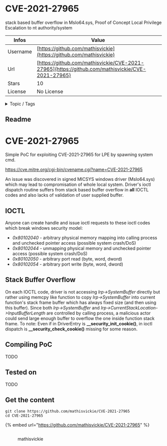 # CVE-2021-27965

stack based buffer overflow in MsIo64.sys, Proof of Concept Local Privilege Escalation to nt authority/system

| Infos    | Value                                                              |
| -------- | -------------------------------------------------------------------|
| Username | [https://github.com/mathisvickie](https://github.com/mathisvickie) |
| Url      | [https://github.com/mathisvickie/CVE-2021-27965](https://github.com/mathisvickie/CVE-2021-27965)                                               |
| Stars    | 10                                                          |
| License  | No License                                                        |

<details>

<summary>Topic / Tags</summary>

* buffer-overflow* cve* cve-2021-27965* driver* exploit* kernel* kernel-driver* local-privilege-escalation* msio64* poc* privilege-escalation* proof-of-concept* stack-buffer-overflow* windows

</details>

## Readme

# CVE-2021-27965
Simple PoC for exploiting CVE-2021-27965 for LPE by spawning system cmd.

https://cve.mitre.org/cgi-bin/cvename.cgi?name=CVE-2021-27965

An issue was discovered in signed MICSYS windows driver (MsIo64.sys) which may lead to compromisation of whole local system. Driver's ioctl dispatch routine suffers from stack based buffer overflow in __all__ IOCTL codes and also lacks of validation of user supplied buffer.

## IOCTL
Anyone can create handle and issue ioctl requests to these ioctl codes which break windows security model:

- _0x80102040_ - arbitrary physical memory mapping into calling process and unchecked pointer access (possible system crash/DoS)
- _0x80102044_ - unmapping physical memory and unchecked pointer access (possible system crash/DoS)
- _0x80102050_ - arbitrary port read (byte, word, dword)
- _0x80102054_ - arbitrary port write (byte, word, dword)

## Stack Buffer Overflow
On each IOCTL code, driver is not accessing _Irp->SystemBuffer_ directly but rather using memcpy like function to copy _Irp->SystemBuffer_ into current function's stack frame buffer which has always fixed size (and then using this buffer). Since both _Irp->SystemBuffer_ and _Irp->CurrentStackLocation->InputBufferLength_ are controlled by calling process, a malicious actor could send large enough buffer to overflow the one inside function stack frame. To note: Even if in DriverEntry is **__security_init_cookie()**, in ioctl dispatch is **__security_check_cookie()** missing for some reason.

## Compiling PoC
TODO

## Tested on
TODO



## Get the content

```
git clone https://github.com/mathisvickie/CVE-2021-27965
cd CVE-2021-27965
```

{% embed url="https://github.com/mathisvickie/CVE-2021-27965" %}

<figure><img src="https://avatars.githubusercontent.com/u/60326914?v=4" alt=""><figcaption><p>mathisvickie</p></figcaption></figure>
